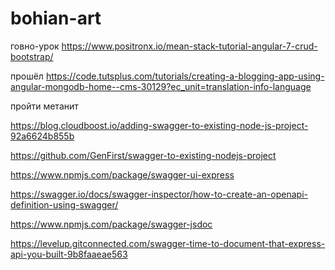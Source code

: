# bohian-art

говно-урок https://www.positronx.io/mean-stack-tutorial-angular-7-crud-bootstrap/

прошёл https://code.tutsplus.com/tutorials/creating-a-blogging-app-using-angular-mongodb-home--cms-30129?ec_unit=translation-info-language

пройти метанит

https://blog.cloudboost.io/adding-swagger-to-existing-node-js-project-92a6624b855b

https://github.com/GenFirst/swagger-to-existing-nodejs-project

https://www.npmjs.com/package/swagger-ui-express

https://swagger.io/docs/swagger-inspector/how-to-create-an-openapi-definition-using-swagger/

https://www.npmjs.com/package/swagger-jsdoc

https://levelup.gitconnected.com/swagger-time-to-document-that-express-api-you-built-9b8faaeae563


